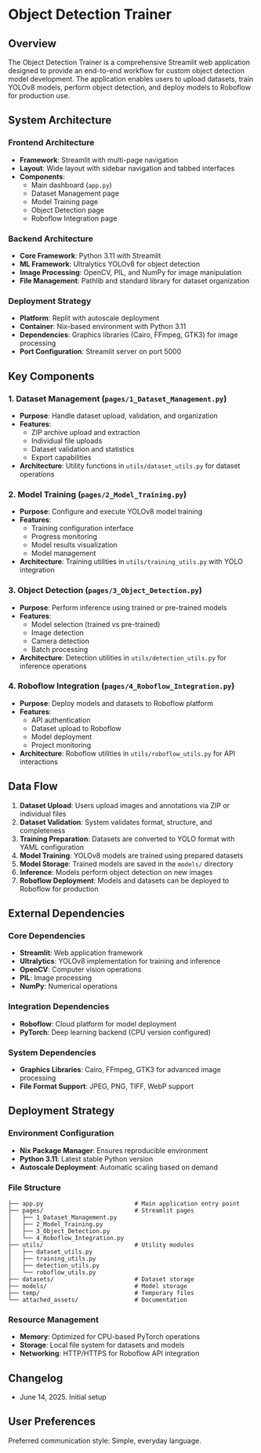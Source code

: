 # Object Detection Trainer

## Overview

The Object Detection Trainer is a comprehensive Streamlit web application designed to provide an end-to-end workflow for custom object detection model development. The application enables users to upload datasets, train YOLOv8 models, perform object detection, and deploy models to Roboflow for production use.

## System Architecture

### Frontend Architecture
- **Framework**: Streamlit with multi-page navigation
- **Layout**: Wide layout with sidebar navigation and tabbed interfaces
- **Components**: 
  - Main dashboard (`app.py`)
  - Dataset Management page
  - Model Training page
  - Object Detection page
  - Roboflow Integration page

### Backend Architecture
- **Core Framework**: Python 3.11 with Streamlit
- **ML Framework**: Ultralytics YOLOv8 for object detection
- **Image Processing**: OpenCV, PIL, and NumPy for image manipulation
- **File Management**: Pathlib and standard library for dataset organization

### Deployment Strategy
- **Platform**: Replit with autoscale deployment
- **Container**: Nix-based environment with Python 3.11
- **Dependencies**: Graphics libraries (Cairo, FFmpeg, GTK3) for image processing
- **Port Configuration**: Streamlit server on port 5000

## Key Components

### 1. Dataset Management (`pages/1_Dataset_Management.py`)
- **Purpose**: Handle dataset upload, validation, and organization
- **Features**:
  - ZIP archive upload and extraction
  - Individual file uploads
  - Dataset validation and statistics
  - Export capabilities
- **Architecture**: Utility functions in `utils/dataset_utils.py` for dataset operations

### 2. Model Training (`pages/2_Model_Training.py`)
- **Purpose**: Configure and execute YOLOv8 model training
- **Features**:
  - Training configuration interface
  - Progress monitoring
  - Model results visualization
  - Model management
- **Architecture**: Training utilities in `utils/training_utils.py` with YOLO integration

### 3. Object Detection (`pages/3_Object_Detection.py`)
- **Purpose**: Perform inference using trained or pre-trained models
- **Features**:
  - Model selection (trained vs pre-trained)
  - Image detection
  - Camera detection
  - Batch processing
- **Architecture**: Detection utilities in `utils/detection_utils.py` for inference operations

### 4. Roboflow Integration (`pages/4_Roboflow_Integration.py`)
- **Purpose**: Deploy models and datasets to Roboflow platform
- **Features**:
  - API authentication
  - Dataset upload to Roboflow
  - Model deployment
  - Project monitoring
- **Architecture**: Roboflow utilities in `utils/roboflow_utils.py` for API interactions

## Data Flow

1. **Dataset Upload**: Users upload images and annotations via ZIP or individual files
2. **Dataset Validation**: System validates format, structure, and completeness
3. **Training Preparation**: Datasets are converted to YOLO format with YAML configuration
4. **Model Training**: YOLOv8 models are trained using prepared datasets
5. **Model Storage**: Trained models are saved in the `models/` directory
6. **Inference**: Models perform object detection on new images
7. **Roboflow Deployment**: Models and datasets can be deployed to Roboflow for production

## External Dependencies

### Core Dependencies
- **Streamlit**: Web application framework
- **Ultralytics**: YOLOv8 implementation for training and inference
- **OpenCV**: Computer vision operations
- **PIL**: Image processing
- **NumPy**: Numerical operations

### Integration Dependencies
- **Roboflow**: Cloud platform for model deployment
- **PyTorch**: Deep learning backend (CPU version configured)

### System Dependencies
- **Graphics Libraries**: Cairo, FFmpeg, GTK3 for advanced image processing
- **File Format Support**: JPEG, PNG, TIFF, WebP support

## Deployment Strategy

### Environment Configuration
- **Nix Package Manager**: Ensures reproducible environment
- **Python 3.11**: Latest stable Python version
- **Autoscale Deployment**: Automatic scaling based on demand

### File Structure
```
├── app.py                          # Main application entry point
├── pages/                          # Streamlit pages
│   ├── 1_Dataset_Management.py
│   ├── 2_Model_Training.py
│   ├── 3_Object_Detection.py
│   └── 4_Roboflow_Integration.py
├── utils/                          # Utility modules
│   ├── dataset_utils.py
│   ├── training_utils.py
│   ├── detection_utils.py
│   └── roboflow_utils.py
├── datasets/                       # Dataset storage
├── models/                         # Model storage
├── temp/                           # Temporary files
└── attached_assets/                # Documentation
```

### Resource Management
- **Memory**: Optimized for CPU-based PyTorch operations
- **Storage**: Local file system for datasets and models
- **Networking**: HTTP/HTTPS for Roboflow API integration

## Changelog
- June 14, 2025. Initial setup

## User Preferences

Preferred communication style: Simple, everyday language.